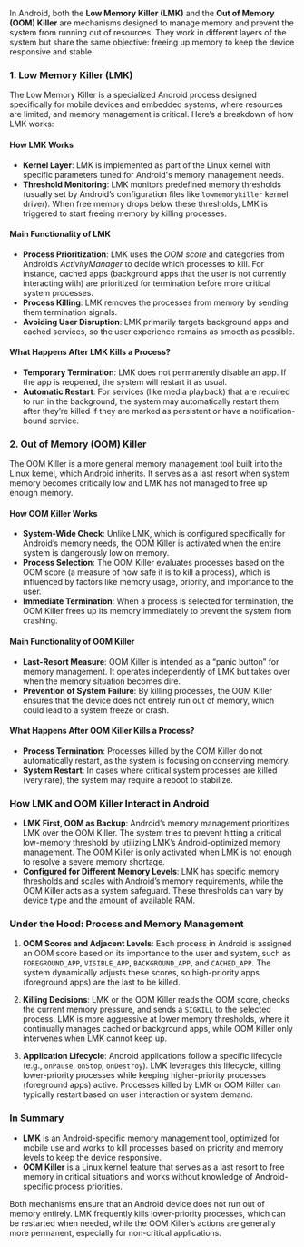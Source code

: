 In Android, both the **Low Memory Killer (LMK)** and the **Out of Memory (OOM) Killer** are mechanisms designed to manage memory and prevent the system from running out of resources. They work in different layers of the system but share the same objective: freeing up memory to keep the device responsive and stable.

### 1. **Low Memory Killer (LMK)**

The Low Memory Killer is a specialized Android process designed specifically for mobile devices and embedded systems, where resources are limited, and memory management is critical. Here’s a breakdown of how LMK works:

#### **How LMK Works**
- **Kernel Layer**: LMK is implemented as part of the Linux kernel with specific parameters tuned for Android's memory management needs.
- **Threshold Monitoring**: LMK monitors predefined memory thresholds (usually set by Android’s configuration files like `lowmemorykiller` kernel driver). When free memory drops below these thresholds, LMK is triggered to start freeing memory by killing processes.

#### **Main Functionality of LMK**
- **Process Prioritization**: LMK uses the *OOM score* and categories from Android’s *ActivityManager* to decide which processes to kill. For instance, cached apps (background apps that the user is not currently interacting with) are prioritized for termination before more critical system processes.
- **Process Killing**: LMK removes the processes from memory by sending them termination signals.
- **Avoiding User Disruption**: LMK primarily targets background apps and cached services, so the user experience remains as smooth as possible.

#### **What Happens After LMK Kills a Process?**
- **Temporary Termination**: LMK does not permanently disable an app. If the app is reopened, the system will restart it as usual.
- **Automatic Restart**: For services (like media playback) that are required to run in the background, the system may automatically restart them after they’re killed if they are marked as persistent or have a notification-bound service.

### 2. **Out of Memory (OOM) Killer**

The OOM Killer is a more general memory management tool built into the Linux kernel, which Android inherits. It serves as a last resort when system memory becomes critically low and LMK has not managed to free up enough memory.

#### **How OOM Killer Works**
- **System-Wide Check**: Unlike LMK, which is configured specifically for Android’s memory needs, the OOM Killer is activated when the entire system is dangerously low on memory.
- **Process Selection**: The OOM Killer evaluates processes based on the OOM score (a measure of how safe it is to kill a process), which is influenced by factors like memory usage, priority, and importance to the user.
- **Immediate Termination**: When a process is selected for termination, the OOM Killer frees up its memory immediately to prevent the system from crashing.

#### **Main Functionality of OOM Killer**
- **Last-Resort Measure**: OOM Killer is intended as a “panic button” for memory management. It operates independently of LMK but takes over when the memory situation becomes dire.
- **Prevention of System Failure**: By killing processes, the OOM Killer ensures that the device does not entirely run out of memory, which could lead to a system freeze or crash.

#### **What Happens After OOM Killer Kills a Process?**
- **Process Termination**: Processes killed by the OOM Killer do not automatically restart, as the system is focusing on conserving memory.
- **System Restart**: In cases where critical system processes are killed (very rare), the system may require a reboot to stabilize.

### **How LMK and OOM Killer Interact in Android**

- **LMK First, OOM as Backup**: Android’s memory management prioritizes LMK over the OOM Killer. The system tries to prevent hitting a critical low-memory threshold by utilizing LMK’s Android-optimized memory management. The OOM Killer is only activated when LMK is not enough to resolve a severe memory shortage.
- **Configured for Different Memory Levels**: LMK has specific memory thresholds and scales with Android’s memory requirements, while the OOM Killer acts as a system safeguard. These thresholds can vary by device type and the amount of available RAM.
  
### **Under the Hood: Process and Memory Management**

1. **OOM Scores and Adjacent Levels**: Each process in Android is assigned an OOM score based on its importance to the user and system, such as `FOREGROUND_APP`, `VISIBLE_APP`, `BACKGROUND_APP`, and `CACHED_APP`. The system dynamically adjusts these scores, so high-priority apps (foreground apps) are the last to be killed.

2. **Killing Decisions**: LMK or the OOM Killer reads the OOM score, checks the current memory pressure, and sends a `SIGKILL` to the selected process. LMK is more aggressive at lower memory thresholds, where it continually manages cached or background apps, while OOM Killer only intervenes when LMK cannot keep up.

3. **Application Lifecycle**: Android applications follow a specific lifecycle (e.g., `onPause`, `onStop`, `onDestroy`). LMK leverages this lifecycle, killing lower-priority processes while keeping higher-priority processes (foreground apps) active. Processes killed by LMK or OOM Killer can typically restart based on user interaction or system demand.

### **In Summary**

- **LMK** is an Android-specific memory management tool, optimized for mobile use and works to kill processes based on priority and memory levels to keep the device responsive.
- **OOM Killer** is a Linux kernel feature that serves as a last resort to free memory in critical situations and works without knowledge of Android-specific process priorities.

Both mechanisms ensure that an Android device does not run out of memory entirely. LMK frequently kills lower-priority processes, which can be restarted when needed, while the OOM Killer’s actions are generally more permanent, especially for non-critical applications.